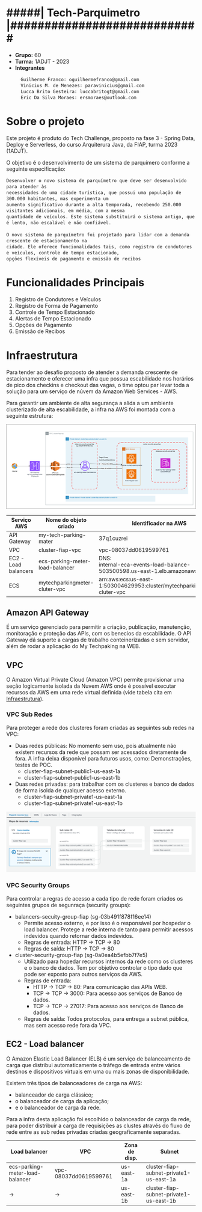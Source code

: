 # #####| Tech-Parquimetro |############################

* **Grupo:** 60
* **Turma:** 1ADJT - 2023
* **Integrantes**
  ```
    Guilherme Franco: oguilhermefranco@gmail.com
    Vinicius M. de Menezes: paravinicius@gmail.com
    Lucca Brito Gesteira: luccabritogt@gmail.com
    Eric Da Silva Moraes: ersmoraes@outlook.com
  ```

# Sobre o projeto

Este projeto é produto do Tech Challenge, proposto na fase 3 - Spring Data, Deploy e Serverless, do curso
Arquiterura Java, da FIAP, turma 2023 (1ADJT).

O objetivo é o desenvolvimento de um sistema de parquímero conforme a seguinte especificação:
```
Desenvolver o novo sistema de parquímetro que deve ser desenvolvido para atender às 
necessidades de uma cidade turística, que possui uma população de 300.000 habitantes, mas experimenta um 
aumento significativo durante a alta temporada, recebendo 250.000 visitantes adicionais, em média, com a mesma 
quantidade de veículos. Este sistema substituirá o sistema antigo, que é lento, não escalável e não confiável.

O novo sistema de parquímetro foi projetado para lidar com a demanda crescente de estacionamento na 
cidade. Ele oferece funcionalidades tais, como registro de condutores e veículos, controle de tempo estacionado, 
opções flexíveis de pagamento e emissão de recibos
```

# Funcionalidades Principais

1. Registro de Condutores e Veículos
2. Registro de Forma de Pagamento
3. Controle de Tempo Estacionado
4. Alertas de Tempo Estacionado
5. Opções de Pagamento
6. Emissão de Recibos

# Infraestrutura

Para tender ao desafio proposto de atender a demanda crescente de estacionamento e oferecer uma infra que possua
escabilidade nos horários de pico dos checkins e checkout das vagas, o time optou par levar toda a solução para um
serviço de núvem da Amazon Web Services - AWS.

Para garantir um ambiente de alta segurança a alida a um ambiente clusterizado de alta escabilidade, a infra na AWS foi
montada com a seguinte estrutura:

![Infra_AWS_my-tech-parking-meter.png](src%2Fmain%2Fresources%2Fdocumentation%2FInfra_AWS_my-tech-parking-meter.png "Digrama da Infra na AWS")

| Serviço AWS          | Nome do objeto criado           | Identificador na AWS                                                            |
|----------------------|---------------------------------|---------------------------------------------------------------------------------|
| API Gateway          | my-tech-parking-mater           | 37q1cuzrei                                                                      |
| VPC                  | cluster-fiap-vpc                | vpc-08037dd0619599761                                                           |
| EC2 - Load balancers | ecs-parking-meter-load-balancer | DNS:<br/>internal-eca-events-load-balance-503500598.us-east-1.elb.amazonaws.com |
| ECS                  | mytechparkingmeter-cluter-vpc   | arn:aws:ecs:us-east-1:503004629953:cluster/mytechparkingmeter-cluter-vpc        |


## Amazon API Gateway
É um serviço gerenciado para permitir a criação, publicação, manutenção, monitoração e proteção das APIs, com os
benecios da escabilidade. O API Gateway dá suporte a cargas de trabalho conteinerizadas e sem servidor, além de
rodar a aplicação do My Techpaking na WEB.

## VPC
O Amazon Virtual Private Cloud (Amazon VPC) permite provisionar uma seção logicamente isolada da Nuvem AWS onde é
possível executar recursos da AWS em uma rede virtual definida (vide tabela cita em [Infraestrutura](#infraestrutura)).

### VPC Sub Redes
Para proteger a rede dos clusteres foram criadas as seguintes sub redes na VPC:

* Duas redes públicas: No momento sem uso, pois atualmente não existem recursos da rede que possam ser acessados
  diretamente de fora. A infra deixa disponível para futuros usos, como: Demonstrações, testes de POC.
  * cluster-fiap-subnet-public1-us-east-1a
  * cluster-fiap-subnet-public1-us-east-1b
* Duas redes privadas: para trabalhar com os clusteres e banco de dados de forma isolda de qualquer acesso externo.
  * cluster-fiap-subnet-private1-us-east-1a
  * cluster-fiap-subnet-private1-us-east-1b

![AWS_Mapa_Rede.PNG](src%2Fmain%2Fresources%2Fdocumentation%2FAWS_Mapa_Rede.PNG "Mada da rede na AWS")

### VPC Security Groups
Para controlar a regras de acesso a cada tipo de rede foram criados os seguintes grupos de segunraça (security groups):
* balancers-secuity-group-fiap (sg-03b491f878f16ee14)
  * Permite acesso externo, e por isso é o responsável por hospedar o load balancer. Protege a rede interna de
    tanto para permitir acessos indevidos quando retornar dados indevidos.
  * Regras de entrada: HTTP -> TCP -> 80
  * Regras de saída: HTTP -> TCP -> 80
* cluster-security-group-fiap (sg-0a0ea4b5efbb7f7e5)
  * Utilizado para hopedar recursos internos da rede como os clusteres e o banco de dados. Tem por objetivo controlar o
  tipo dado que pode ser exposto para outros serviços da AWS.
  * Regras de entrada:
    * HTTP -> TCP -> 80: Para comunicação das APIs WEB.
    * TCP -> TCP -> 3000: Para acesso aos serviços de Banco de dados.
    * TCP -> TCP -> 27017: Para acesso aos serviços de Banco de dados.
  * Regras de saída: Todos protocolos, para entrega a subnet pública, mas sem acesso rede fora da VPC.

## EC2 - Load balancer

O Amazon Elastic Load Balancer (ELB) é um serviço de balanceamento de carga que distribui automaticamente o tráfego de
entrada entre vários destinos e dispositivos virtuais em uma ou mais zonas de disponibilidade.

Existem três tipos de balanceadores de carga na AWS:
  * balanceador de carga clássico;
  * o balanceador de carga da aplicação;
  * e o balanceador de carga da rede.

Para a infra desta aplicação foi escolhido o balanceador de carga da rede, para poder distribuir a carga de requisições
as clustes através do fluxo de rede entre as sub redes privadas criadas geograficamente separadas.

| Load balancer                   | VPC                   | Zona de disp. | Subnet                                  |
|---------------------------------|-----------------------|---------------|-----------------------------------------|
| ecs-parking-meter-load-balancer | vpc-08037dd0619599761 | us-east-1a    | cluster-fiap-subnet-private1-us-east-1a |
| ->                              | ->                    | us-east-1b    | cluster-fiap-subnet-private1-us-east-1b |
